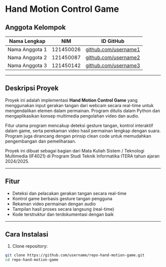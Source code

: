 # Hand Motion Control Game

## Anggota Kelompok
| Nama Lengkap       | NIM       | ID GitHub                                   |
|--------------------|-----------|---------------------------------------------|
| Nama Anggota 1     | 121450026 | [github.com/username1](https://github.com/username1) |
| Nama Anggota 2     | 121450087 | [github.com/username2](https://github.com/username2) |
| Nama Anggota 3     | 121450142 | [github.com/username3](https://github.com/username3) |

---

## Deskripsi Proyek

Proyek ini adalah implementasi **Hand Motion Control Game** yang menggunakan input gerakan tangan dari webcam secara real-time untuk mengendalikan elemen dalam permainan. Program ditulis dalam Python dan mengaplikasikan konsep multimedia pengolahan video dan audio.

Fitur utama program mencakup deteksi gesture tangan, kontrol interaktif dalam game, serta perekaman video hasil permainan lengkap dengan suara. Program juga dirancang dengan prinsip clean code untuk memudahkan pengembangan dan pemeliharaan.

Proyek ini dibuat sebagai bagian dari Mata Kuliah Sistem / Teknologi Multimedia (IF4021) di Program Studi Teknik Informatika ITERA tahun ajaran 2024/2025.

---

## Fitur

- Deteksi dan pelacakan gerakan tangan secara real-time
- Kontrol game berbasis gesture tangan pengguna
- Rekaman video permainan dengan audio
- Tampilan hasil proses secara langsung (real-time)
- Kode terstruktur dan terdokumentasi dengan baik

---

## Cara Instalasi

1. Clone repository:

```bash
git clone https://github.com/username/repo-hand-motion-game.git
cd repo-hand-motion-game
